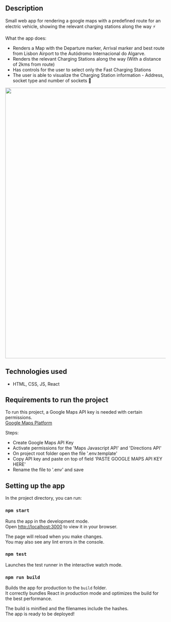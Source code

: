 ## Description

Small web app for rendering a google maps with a predefined route for an electric vehicle, showing the relevant charging stations along the way ⚡

What the app does:
- Renders a Map with the Departure marker, Arrival marker and best route from Lisbon Airport to the Autódromo Internacional do Algarve. 
- Renders the relevant Charging Stations along the way (With a distance of 2kms from route)
- Has controls for the user to select only the Fast Charging Stations
- The user is able to visualize the Charging Station information - Address, socket type and number of sockets 🔌

<img src="https://i.postimg.cc/3wZCrXJF/preview.png" width="850">

## Technologies used

- HTML, CSS, JS, React

## Requirements to run the project

To run this project, a Google Maps API key is needed with certain permissions.\
[Google Maps Platform](https://developers.google.com/maps)

Steps:
- Create Google Maps API Key
- Activate permissions for the 'Maps Javascript API' and 'Directions API'
- On project root folder open the file '.env.template'
- Copy API key and paste on top of field 'PASTE GOOGLE MAPS API KEY HERE'
- Rename the file to '.env' and save

## Setting up the app

In the project directory, you can run:

### `npm start`

Runs the app in the development mode.\
Open [http://localhost:3000](http://localhost:3000) to view it in your browser.

The page will reload when you make changes.\
You may also see any lint errors in the console.

### `npm test`

Launches the test runner in the interactive watch mode.

### `npm run build`

Builds the app for production to the `build` folder.\
It correctly bundles React in production mode and optimizes the build for the best performance.

The build is minified and the filenames include the hashes.\
The app is ready to be deployed!
